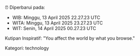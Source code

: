 ⏰ Diperbarui pada:
- WIB: Minggu, 13 April 2025 22.27.23 UTC
- WITA: Minggu, 13 April 2025 23.27.23 UTC
- WIT: Senin, 14 April 2025 00.27.23 UTC

Kutipan Inspiratif:
"You affect the world by what you browse."


Kategori: technology

